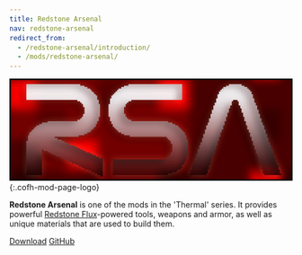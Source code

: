 ```yaml
---
title: Redstone Arsenal
nav: redstone-arsenal
redirect_from:
  - /redstone-arsenal/introduction/
  - /mods/redstone-arsenal/
---
```


![Redstone Arsenal logo](/assets/images/modlogos/redstone-arsenal.png){:.cofh-mod-page-logo}


**Redstone Arsenal** is one of the mods in the 'Thermal' series. It provides
powerful [Redstone Flux](/docs/redstone-flux/)-powered tools, weapons and armor,
as well as unique materials that are used to build them.


<div class="uk-margin-top uk-button-group">
    <a class="uk-button uk-button-large uk-button-success uk-text-bold" href="/downloads/">Download</a>
    <a class="uk-button uk-button-large" href="https://github.com/CoFH/RedstoneArsenal">GitHub</a>
</div>
